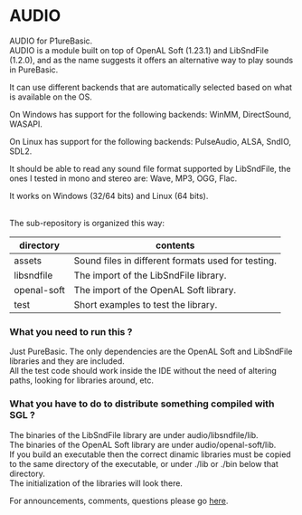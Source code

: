 # AUDIO
AUDIO for P1ureBasic.<br>
AUDIO is a module built on top of OpenAL Soft (1.23.1) and LibSndFile (1.2.0), and as the name suggests it offers an alternative way to play sounds in PureBasic.<br>

It can use different backends that are automatically selected based on what is available on the OS.<br>

On Windows has support for the following backends: WinMM, DirectSound, WASAPI.<br>

On Linux has support for the following backends: PulseAudio, ALSA, SndIO, SDL2.<br>

It should be able to read any sound file format supported by LibSndFile, the ones I tested in mono and stereo are: Wave, MP3, OGG, Flac. 

It works on Windows (32/64 bits) and Linux (64 bits).<br>
<br>

The sub-repository is organized this way:

| directory | contents |
| ------ | ------ |
| assets | Sound files in different formats used for testing. |
| libsndfile | The import of the LibSndFile library. |
| openal-soft | The import of the OpenAL Soft library. |
| test | Short examples to test the library. |

### What you need to run this ?
Just PureBasic. The only dependencies are the OpenAL Soft and LibSndFile libraries and they are included.<br>
All the test code should work inside the IDE without the need of altering paths, looking for libraries around, etc.<br>

### What you have to do to distribute something compiled with SGL ?
The binaries of the LibSndFile library are under audio/libsndfile/lib.<br>
The binaries of the OpenAL Soft library are under audio/openal-soft/lib.<br>
If you build an executable then the correct dinamic libraries must be copied to the same directory of the executable, or under ./lib or ./bin below that directory.<br>
The initialization of the libraries will look there.<br>

For announcements, comments, questions please go [here](https://www.purebasic.fr/).

